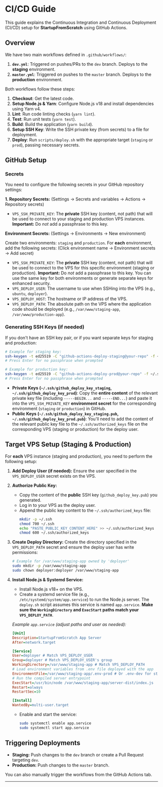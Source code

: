 # CI/CD Guide

This guide explains the Continuous Integration and Continuous Deployment (CI/CD) setup for **StartupFromScratch** using GitHub Actions.

## Overview

We have two main workflows defined in `.github/workflows/`:

1.  **`dev.yml`**: Triggered on pushes/PRs to the `dev` branch. Deploys to the **staging** environment.
2.  **`master.yml`**: Triggered on pushes to the `master` branch. Deploys to the **production** environment.

Both workflows follow these steps:
1.  **Checkout**: Get the latest code.
2.  **Setup Node.js & Yarn**: Configure Node.js v18 and install dependencies using Yarn v4.
3.  **Lint**: Run code linting checks (`yarn lint`).
4.  **Test**: Run unit tests (`yarn test`).
5.  **Build**: Build the application (`yarn build`).
6.  **Setup SSH Key**: Write the SSH private key (from secrets) to a file for deployment.
7.  **Deploy**: Run `scripts/deploy.sh` with the appropriate target (`staging` or `prod`), passing necessary secrets.

## GitHub Setup

### Secrets

You need to configure the following secrets in your GitHub repository settings:

**1. Repository Secrets:**
   (Settings -> Secrets and variables -> Actions -> Repository secrets)

   *   `VPS_SSH_PRIVATE_KEY`: The **private** SSH key (content, not path) that will be used to connect to your staging and production VPS instances. **Important:** Do *not* add a passphrase to this key.

**Environment Secrets:**
   (Settings -> Environments -> New environment)

   Create two environments: `staging` and `production`. For **each** environment, add the following secrets:
   (Click environment name -> Environment secrets -> Add secret)

   *   `VPS_SSH_PRIVATE_KEY`: The **private** SSH key (content, not path) that will be used to connect to the VPS for this specific environment (staging or production). **Important:** Do *not* add a passphrase to this key. You can use the same key for both environments or generate separate keys for enhanced security.
   *   `VPS_DEPLOY_USER`: The username to use when SSHing into the VPS (e.g., `ubuntu`, `deployer`).
   *   `VPS_DEPLOY_HOST`: The hostname or IP address of the VPS.
   *   `VPS_DEPLOY_PATH`: The absolute path on the VPS where the application code should be deployed (e.g., `/var/www/staging-app`, `/var/www/production-app`).

### Generating SSH Keys (if needed)

If you don't have an SSH key pair, or if you want separate keys for staging and production:

```bash
# Example for staging key:
ssh-keygen -t ed25519 -C "github-actions-deploy-staging@your-repo" -f ~/.ssh/github_deploy_key_staging
# Press Enter for no passphrase when prompted

# Example for production key:
ssh-keygen -t ed25519 -C "github-actions-deploy-prod@your-repo" -f ~/.ssh/github_deploy_key_prod
# Press Enter for no passphrase when prompted
```

*   **Private Keys (`~/.ssh/github_deploy_key_staging`, `~/.ssh/github_deploy_key_prod`)**: Copy the **entire content** of the relevant private key file (including `-----BEGIN...` and `-----END...`) and paste it into the `VPS_SSH_PRIVATE_KEY` **environment secret** for the corresponding environment (`staging` or `production`) in GitHub.
*   **Public Keys (`~/.ssh/github_deploy_key_staging.pub`, `~/.ssh/github_deploy_key_prod.pub`)**: You'll need to add the content of the relevant public key file to the `~/.ssh/authorized_keys` file on the corresponding VPS (staging or production) for the deploy user.

## Target VPS Setup (Staging & Production)

For **each** VPS instance (staging and production), you need to perform the following setup:

1.  **Add Deploy User (if needed):** Ensure the user specified in the `VPS_DEPLOY_USER` secret exists on the VPS.
2.  **Authorize Public Key:**
    *   Copy the content of the **public** SSH key (`github_deploy_key.pub`) you generated.
    *   Log in to your VPS as the deploy user.
    *   Append the public key content to the `~/.ssh/authorized_keys` file:
        ```bash
        mkdir -p ~/.ssh
        chmod 700 ~/.ssh
        echo "PASTE_PUBLIC_KEY_CONTENT_HERE" >> ~/.ssh/authorized_keys
        chmod 600 ~/.ssh/authorized_keys
        ```
3.  **Create Deploy Directory:** Create the directory specified in the `VPS_DEPLOY_PATH` secret and ensure the deploy user has write permissions:
    ```bash
    # Example for /var/www/staging-app owned by 'deployer'
    sudo mkdir -p /var/www/staging-app
    sudo chown deployer:deployer /var/www/staging-app
    ```
4.  **Install Node.js & Systemd Service:**
    *   Install Node.js v18+ on the VPS.
    *   Create a systemd service file (e.g., `/etc/systemd/system/app.service`) to run the Node.js server. The `deploy.sh` script assumes this service is named `app.service`. **Make sure the `WorkingDirectory` and `ExecStart` paths match your `VPS_DEPLOY_PATH`**.

    *Example `app.service` (adjust paths and user as needed):*
    ```ini
    [Unit]
    Description=StartupFromScratch App Server
    After=network.target

    [Service]
    User=deployer # Match VPS_DEPLOY_USER
    Group=deployer # Match VPS_DEPLOY_USER's group
    WorkingDirectory=/var/www/staging-app # Match VPS_DEPLOY_PATH
    # Load environment variables from .env file deployed with the app
    EnvironmentFile=/var/www/staging-app/.env-prod # Or .env-dev for staging
    # Run the compiled server entrypoint
    ExecStart=/usr/bin/node /var/www/staging-app/server-dist/index.js
    Restart=always
    RestartSec=10

    [Install]
    WantedBy=multi-user.target
    ```
    *   Enable and start the service:
        ```bash
        sudo systemctl enable app.service
        sudo systemctl start app.service
        ```

## Triggering Deployments

*   **Staging:** Push changes to the `dev` branch or create a Pull Request targeting `dev`.
*   **Production:** Push changes to the `master` branch.

You can also manually trigger the workflows from the GitHub Actions tab.

--- 